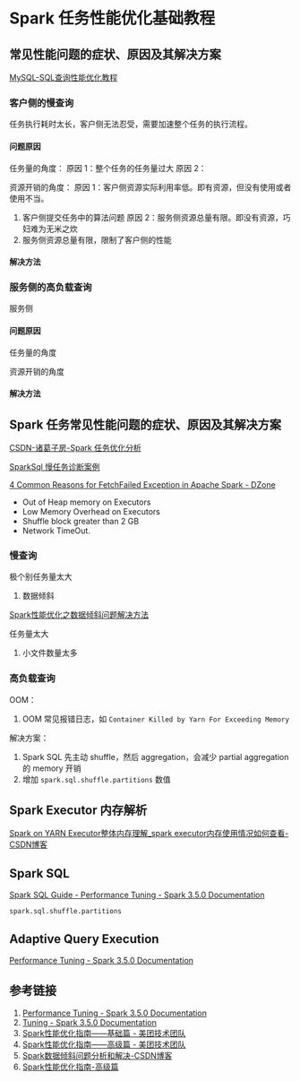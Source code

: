 # Spark 任务性能优化基础教程


## 常见性能问题的症状、原因及其解决方案

[MySQL-SQL查询性能优化教程](work/component/Back-End/MySQL/solution/MySQL-SQL查询性能优化教程.md)


### 客户侧的慢查询

任务执行耗时太长，客户侧无法忍受，需要加速整个任务的执行流程。

#### 问题原因

任务量的角度：
原因 1：整个任务的任务量过大
原因 2：


资源开销的角度：
原因 1：客户侧资源实际利用率低。即有资源，但没有使用或者使用不当。
1. 客户侧提交任务中的算法问题
原因 2：服务侧资源总量有限。即没有资源，巧妇难为无米之炊
1. 服务侧资源总量有限，限制了客户侧的性能

#### 解决方法


### 服务侧的高负载查询

服务侧

#### 问题原因

任务量的角度


资源开销的角度

#### 解决方法


## Spark 任务常见性能问题的症状、原因及其解决方案

[CSDN-诸葛子房-Spark 任务优化分析](https://blog.csdn.net/weixin_43291055/article/details/133770448)

[SparkSql 慢任务诊断案例](https://mp.weixin.qq.com/s/3RrpzO5rPthKfyGX8MvnFw)


[4 Common Reasons for FetchFailed Exception in Apache Spark - DZone](https://dzone.com/articles/four-common-reasons-for-fetchfailed-exception-in-a)
- Out of Heap memory on Executors
- Low Memory Overhead on Executors
- Shuffle block greater than 2 GB
- Network TimeOut.

### 慢查询

极个别任务量太大
1. 数据倾斜

[Spark性能优化之数据倾斜问题解决方法](work/component/Big-Data/Apache-Spark/solution/Spark性能优化之数据倾斜问题解决方法.md)


任务量太大
1. 小文件数量太多


### 高负载查询

OOM：
1. OOM 常见报错日志，如 `Container Killed by Yarn For Exceeding Memory`

解决方案：
1. Spark SQL 先主动 shuffle，然后 aggregation，会减少 partial aggregation 的 memory 开销
2. 增加 `spark.sql.shuffle.partitions` 数值


## Spark Executor 内存解析

[Spark on YARN Executor整体内存理解\_spark executor内存使用情况如何查看-CSDN博客](https://blog.csdn.net/xiaoluobutou/article/details/129416657)

## Spark SQL

[Spark SQL Guide - Performance Tuning - Spark 3.5.0 Documentation](https://spark.apache.org/docs/latest/sql-performance-tuning.html)

`spark.sql.shuffle.partitions`

## Adaptive Query Execution


[Performance Tuning - Spark 3.5.0 Documentation](https://spark.apache.org/docs/latest/sql-performance-tuning.html#adaptive-query-execution)

## 参考链接
1. [Performance Tuning - Spark 3.5.0 Documentation](https://spark.apache.org/docs/latest/sql-performance-tuning.html)
2. [Tuning - Spark 3.5.0 Documentation](https://spark.apache.org/docs/latest/tuning.html#tuning-spark)
3. [Spark性能优化指南——基础篇 - 美团技术团队](https://tech.meituan.com/2016/04/29/spark-tuning-basic.html)
4. [Spark性能优化指南——高级篇 - 美团技术团队](https://tech.meituan.com/2016/05/12/spark-tuning-pro.html)
5. [Spark数据倾斜问题分析和解决-CSDN博客](https://blog.csdn.net/weixin_43291055/article/details/133770448)
6. [Spark性能优化指南-高级篇](https://mp.weixin.qq.com/s/gqBlYim7JYjAXW3CYssLBA)